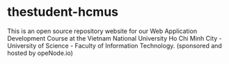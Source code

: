 # thestudent-hcmus
This is an open source repository website for our Web Application Development Course at the Vietnam National University Ho Chi Minh City - University of Science - Faculty of Information Technology. (sponsored and hosted by opeNode.io)
